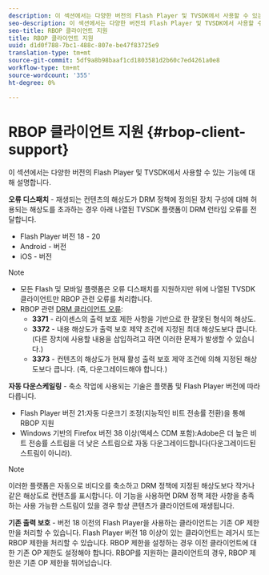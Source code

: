 ```yaml
---
description: 이 섹션에서는 다양한 버전의 Flash Player 및 TVSDK에서 사용할 수 있는 기능에 대해 설명합니다.
seo-description: 이 섹션에서는 다양한 버전의 Flash Player 및 TVSDK에서 사용할 수 있는 기능에 대해 설명합니다.
seo-title: RBOP 클라이언트 지원
title: RBOP 클라이언트 지원
uuid: d1d0f788-7bc1-488c-807e-be47f83725e9
translation-type: tm+mt
source-git-commit: 5df9a8b98baaf1cd1803581d2b60c7ed4261a0e8
workflow-type: tm+mt
source-wordcount: '355'
ht-degree: 0%

---
```



# RBOP 클라이언트 지원 {#rbop-client-support}

이 섹션에서는 다양한 버전의 Flash Player 및 TVSDK에서 사용할 수 있는 기능에 대해 설명합니다.

**오류 디스패치**  - 재생되는 컨텐츠의 해상도가 DRM 정책에 정의된 장치 구성에 대해 허용되는 해상도를 초과하는 경우 아래 나열된 TVSDK 플랫폼이 DRM 런타임 오류를 전달합니다.

* Flash Player 버전 18 - 20
* Android - 버전
* iOS - 버전

>[!NOTE]
>
>* 모든 Flash 및 모바일 플랫폼은 오류 디스패치를 지원하지만 위에 나열된 TVSDK 클라이언트만 RBOP 관련 오류를 처리합니다.
>* RBOP 관련 [DRM 클라이언트 오류](https://help.adobe.com/en_US/primetime/drm/index.html#reference-DRM_Client_Error_Messages):
   >    * **3371** - 라이센스의 출력 보호 제한 사항을 기반으로 한 잘못된 형식의 해상도.
   >    * **3372** - 내용 해상도가 출력 보호 제약 조건에 지정된 최대 해상도보다 큽니다. (다른 장치에 사용할 내용을 삽입하려고 하면 이러한 문제가 발생할 수 있습니다.)
   >    * **3373** - 컨텐츠의 해상도가 현재 활성 출력 보호 제약 조건에 의해 지정된 해상도보다 큽니다. (즉, 다운그레이드해야 합니다.)

>



**자동 다운스케일링**  - 축소 작업에 사용되는 기술은 플랫폼 및 Flash Player 버전에 따라 다릅니다.

* Flash Player 버전 21:자동 다운크기 조정(지능적인 비트 전송률 전환)을 통해 RBOP 지원
* Windows 기반의 Firefox 버전 38 이상(액세스 CDM 포함):Adobe은 더 높은 비트 전송률 스트림을 더 낮은 스트림으로 자동 다운그레이드합니다(다운그레이드된 스트림이 아니라).

>[!NOTE]
>
>이러한 플랫폼은 자동으로 비디오를 축소하고 DRM 정책에 지정된 해상도보다 작거나 같은 해상도로 컨텐츠를 표시합니다. 이 기능을 사용하면 DRM 정책 제한 사항을 충족하는 사용 가능한 스트림이 있을 경우 항상 콘텐츠가 클라이언트에 재생됩니다.

**기존 출력 보호**  - 버전 18 이전의 Flash Player을 사용하는 클라이언트는 기존 OP 제한만을 처리할 수 있습니다. Flash Player 버전 18 이상이 있는 클라이언트는 레거시 또는 RBOP 제한을 처리할 수 있습니다. RBOP 제한을 설정하는 경우 이전 클라이언트에 대한 기존 OP 제한도 설정해야 합니다. RBOP를 지원하는 클라이언트의 경우, RBOP 제한은 기존 OP 제한을 뛰어넘습니다.
